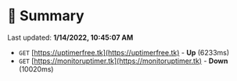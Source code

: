 # 📖 Summary
Last updated: **1/14/2022, 10:45:07 AM**

- `GET` [https://uptimerfree.tk](https://uptimerfree.tk) - **Up** (6233ms)
- `GET` [https://monitoruptimer.tk](https://monitoruptimer.tk) - **Down** (10020ms)
